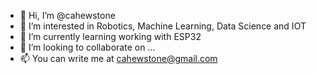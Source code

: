 - 👋 Hi, I’m @cahewstone
- 👀 I’m interested in Robotics, Machine Learning, Data Science and IOT
- 🌱 I’m currently learning working with ESP32
- 💞️ I’m looking to collaborate on ...
- 📫 You can write me at cahewstone@gmail.com

<!---
cahewstone/cahewstone is a ✨ special ✨ repository because its `README.md` (this file) appears on your GitHub profile.
You can click the Preview link to take a look at your changes.
--->
